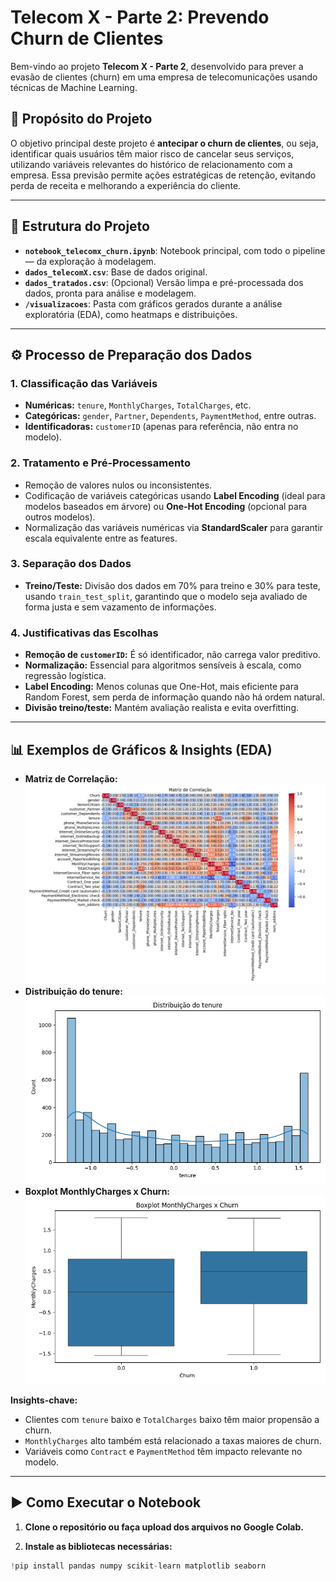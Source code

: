 # Telecom X - Parte 2: Prevendo Churn de Clientes

Bem-vindo ao projeto **Telecom X - Parte 2**, desenvolvido para prever a evasão de clientes (churn) em uma empresa de telecomunicações usando técnicas de Machine Learning.

## 🚀 Propósito do Projeto

O objetivo principal deste projeto é **antecipar o churn de clientes**, ou seja, identificar quais usuários têm maior risco de cancelar seus serviços, utilizando variáveis relevantes do histórico de relacionamento com a empresa. Essa previsão permite ações estratégicas de retenção, evitando perda de receita e melhorando a experiência do cliente.

---

## 📁 Estrutura do Projeto

- **`notebook_telecomx_churn.ipynb`**: Notebook principal, com todo o pipeline — da exploração à modelagem.
- **`dados_telecomX.csv`**: Base de dados original.
- **`dados_tratados.csv`**: (Opcional) Versão limpa e pré-processada dos dados, pronta para análise e modelagem.
- **`/visualizacoes`**: Pasta com gráficos gerados durante a análise exploratória (EDA), como heatmaps e distribuições.

---

## ⚙️ Processo de Preparação dos Dados

### 1. **Classificação das Variáveis**
- **Numéricas:** `tenure`, `MonthlyCharges`, `TotalCharges`, etc.
- **Categóricas:** `gender`, `Partner`, `Dependents`, `PaymentMethod`, entre outras.
- **Identificadoras:** `customerID` (apenas para referência, não entra no modelo).

### 2. **Tratamento e Pré-Processamento**
- Remoção de valores nulos ou inconsistentes.
- Codificação de variáveis categóricas usando **Label Encoding** (ideal para modelos baseados em árvore) ou **One-Hot Encoding** (opcional para outros modelos).
- Normalização das variáveis numéricas via **StandardScaler** para garantir escala equivalente entre as features.

### 3. **Separação dos Dados**
- **Treino/Teste:** Divisão dos dados em 70% para treino e 30% para teste, usando `train_test_split`, garantindo que o modelo seja avaliado de forma justa e sem vazamento de informações.

### 4. **Justificativas das Escolhas**
- **Remoção de `customerID`:** É só identificador, não carrega valor preditivo.
- **Normalização:** Essencial para algoritmos sensíveis à escala, como regressão logística.
- **Label Encoding:** Menos colunas que One-Hot, mais eficiente para Random Forest, sem perda de informação quando não há ordem natural.
- **Divisão treino/teste:** Mantém avaliação realista e evita overfitting.

---

## 📊 Exemplos de Gráficos & Insights (EDA)

- **Matriz de Correlação:**  
  ![Heatmap](visualizacoes/heatmap_correlacao.png)
- **Distribuição do tenure:**  
  ![Tenure](visualizacoes/distribuicao_tenure.png)
- **Boxplot MonthlyCharges x Churn:**  
  ![Boxplot](visualizacoes/boxplot_monthlycharges_churn.png)

**Insights-chave:**
- Clientes com `tenure` baixo e `TotalCharges` baixo têm maior propensão a churn.
- `MonthlyCharges` alto também está relacionado a taxas maiores de churn.
- Variáveis como `Contract` e `PaymentMethod` têm impacto relevante no modelo.

---

## ▶️ Como Executar o Notebook

1. **Clone o repositório ou faça upload dos arquivos no Google Colab.**

2. **Instale as bibliotecas necessárias:**

```python
!pip install pandas numpy scikit-learn matplotlib seaborn
